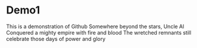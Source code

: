 # Demo1
This is a demonstration of Github
Somewhere beyond the stars, Uncle Al
Conquered a mighty empire with fire and blood 
The wretched remnants still celebrate those days 
of power and glory
